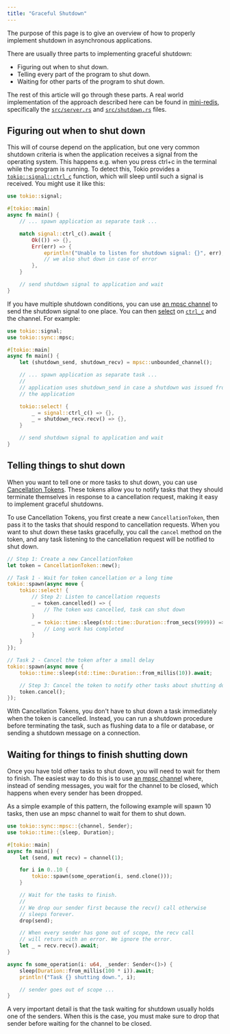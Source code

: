```yaml
---
title: "Graceful Shutdown"
---
```


The purpose of this page is to give an overview of how to properly implement
shutdown in asynchronous applications.

There are usually three parts to implementing graceful shutdown:

 * Figuring out when to shut down.
 * Telling every part of the program to shut down.
 * Waiting for other parts of the program to shut down.

The rest of this article will go through these parts. A real world
implementation of the approach described here can be found in [mini-redis],
specifically the [`src/server.rs`][server.rs] and
[`src/shutdown.rs`][shutdown.rs] files.

## Figuring out when to shut down

This will of course depend on the application, but one very common shutdown
criteria is when the application receives a signal from the operating system.
This happens e.g. when you press ctrl+c in the terminal while the program is
running. To detect this, Tokio provides a [`tokio::signal::ctrl_c`][ctrl_c]
function, which will sleep until such a signal is received. You might use it
like this:
```rs
use tokio::signal;

#[tokio::main]
async fn main() {
    // ... spawn application as separate task ...

    match signal::ctrl_c().await {
        Ok(()) => {},
        Err(err) => {
            eprintln!("Unable to listen for shutdown signal: {}", err);
            // we also shut down in case of error
        },
    }

    // send shutdown signal to application and wait
}
```
If you have multiple shutdown conditions, you can use [an mpsc channel] to send
the shutdown signal to one place. You can then [select] on [`ctrl_c`][ctrl_c]
and the channel. For example:
```rs
use tokio::signal;
use tokio::sync::mpsc;

#[tokio::main]
async fn main() {
    let (shutdown_send, shutdown_recv) = mpsc::unbounded_channel();

    // ... spawn application as separate task ...
    //
    // application uses shutdown_send in case a shutdown was issued from inside
    // the application

    tokio::select! {
        _ = signal::ctrl_c() => {},
        _ = shutdown_recv.recv() => {},
    }

    // send shutdown signal to application and wait
}
```

## Telling things to shut down

When you want to tell one or more tasks to shut down, you can use [Cancellation 
Tokens][cancellation-tokens]. These tokens allow you to notify tasks that they 
should terminate themselves in response to a cancellation request, making it 
easy to implement graceful shutdowns.

To use Cancellation Tokens, you first create a new `CancellationToken`, then 
pass it to the tasks that should respond to cancellation requests. When you 
want to shut down these tasks gracefully, you call the `cancel` method on the 
token, and any task listening to the cancellation request will be notified 
to shut down.

```rs
// Step 1: Create a new CancellationToken
let token = CancellationToken::new();

// Task 1 - Wait for token cancellation or a long time
tokio::spawn(async move {
    tokio::select! {
        // Step 2: Listen to cancellation requests
        _ = token.cancelled() => {
            // The token was cancelled, task can shut down
        }
        _ = tokio::time::sleep(std::time::Duration::from_secs(9999)) => {
            // Long work has completed
        }
    }
});

// Task 2 - Cancel the token after a small delay 
tokio::spawn(async move {
    tokio::time::sleep(std::time::Duration::from_millis(10)).await;

    // Step 3: Cancel the token to notify other tasks about shutting down gracefully
    token.cancel();
});
```

With Cancellation Tokens, you don't have to shut down a task immediately when 
the token is cancelled. Instead, you can run a shutdown procedure before 
terminating the task, such as flushing data to a file or database, or sending 
a shutdown message on a connection.

## Waiting for things to finish shutting down

Once you have told other tasks to shut down, you will need to wait for them to
finish. The easiest way to do this is to use [an mpsc channel] where, instead of
sending messages, you wait for the channel to be closed, which happens when
every sender has been dropped.

As a simple example of this pattern, the following example will spawn 10 tasks,
then use an mpsc channel to wait for them to shut down.
```rs
use tokio::sync::mpsc::{channel, Sender};
use tokio::time::{sleep, Duration};

#[tokio::main]
async fn main() {
    let (send, mut recv) = channel(1);

    for i in 0..10 {
        tokio::spawn(some_operation(i, send.clone()));
    }

    // Wait for the tasks to finish.
    //
    // We drop our sender first because the recv() call otherwise
    // sleeps forever.
    drop(send);

    // When every sender has gone out of scope, the recv call
    // will return with an error. We ignore the error.
    let _ = recv.recv().await;
}

async fn some_operation(i: u64, _sender: Sender<()>) {
    sleep(Duration::from_millis(100 * i)).await;
    println!("Task {} shutting down.", i);

    // sender goes out of scope ...
}
```
A very important detail is that the task waiting for shutdown usually holds one
of the senders. When this is the case, you must make sure to drop that sender
before waiting for the channel to be closed.

[ctrl_c]: https://docs.rs/tokio/1/tokio/signal/fn.ctrl_c.html
[an mpsc channel]: https://docs.rs/tokio/1/tokio/sync/mpsc/index.html
[select]: https://docs.rs/tokio/1/tokio/macro.select.html
[broadcast]: https://docs.rs/tokio/1/tokio/sync/broadcast/index.html
[cancellation-tokens]: https://docs.rs/tokio-util/latest/tokio_util/sync/struct.CancellationToken.html
[watch]: https://docs.rs/tokio/1/tokio/sync/watch/index.html
[shutdown.rs]: https://github.com/tokio-rs/mini-redis/blob/master/src/shutdown.rs
[server.rs]: https://github.com/tokio-rs/mini-redis/blob/master/src/server.rs
[mini-redis]: https://github.com/tokio-rs/mini-redis/
